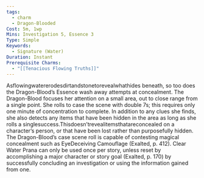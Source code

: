 ```yaml
---
tags:
  - charm
  - Dragon-Blooded
Cost: 5m, 1wp
Mins: Investigation 5, Essence 3
Type: Simple
Keywords:
  - Signature (Water)
Duration: Instant
Prerequisite Charms:
  - "[[Tenacious Flowing Truths]]"
---
```

Asflowingwatererodesdirtandstonetorevealwhathides beneath, so too does the Dragon-Blood’s Essence wash away attempts at concealment. The Dragon-Blood focuses her attention on a small area, out to close range from a single point. She rolls to case the scene with double 7s; this requires only one minute of concentration to complete. In addition to any clues she finds, she also detects any items that have been hidden in the area as long as she rolls a singlesuccess.Thisdoesn’trevealitemsthatareconcealed on a character’s person, or that have been lost rather than purposefully hidden. The Dragon-Blood’s case scene roll is capable of contesting magical concealment such as EyeDeceiving Camouflage (Exalted, p. 412). Clear Water Prana can only be used once per story, unless reset by accomplishing a major character or story goal (Exalted, p. 170) by successfully concluding an investigation or using the information gained from one.